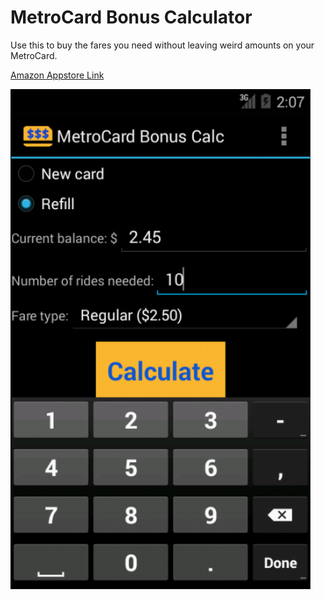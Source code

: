 MetroCard Bonus Calculator
==========================

Use this to buy the fares you need without leaving weird amounts on your MetroCard.

[Amazon Appstore Link](http://www.amazon.com/js42721-MetroCard-Bonus-Calc/dp/B00NL3M3VW/)

![Screenshot](screenshots/screen1.png)
